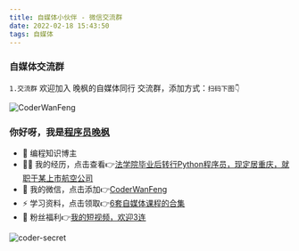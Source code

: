 ```yaml
---
title: 自媒体小伙伴 - 微信交流群
date: 2022-02-18 15:43:50
tags: 自媒体
---
```





### 自媒体交流群

<!-- more -->



`1.交流群`
欢迎加入 晚枫的自媒体同行 交流群，添加方式：``扫码下图👇``

![CoderWanFeng](https://www.python-office.com/api/img-cdn/group/1-wemedia-group.jpg)

### 你好呀，我是[程序员晚枫](https://mp.weixin.qq.com/s/9hGurnWoFOaNwZKFoK_Vlw)
- 🐧 编程知识博主
- 👨‍💻 我的经历，点击查看👉[法学院毕业后转行Python程序员，现定居重庆，就职于某上市航空公司](https://www.bilibili.com/video/BV1uT4y1i7J8)
- 💬 我的微信，点击添加👉[CoderWanFeng](https://www.python-office.com/api/img-cdn/group/qr-code.jpg)
- ⚡ 学习资料，点击领取👉[6套自媒体课程的合集](https://mp.weixin.qq.com/s/QSFUzwPZMnIQDFdt_JQXug)
- 🎁 粉丝福利👉[我的短视频，欢迎3连](https://space.bilibili.com/1989702333)


![coder-secret](https://www.python-office.com/api/img-cdn/coder-secret.jpg)
